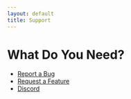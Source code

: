 ```yaml
---
layout: default
title: Support
---
```



# What Do You Need?

* [Report a Bug](https://github.com/SatyrFarm/SatyrFarm/issues/new?template=bug_report.md)
* [Request a Feature](https://github.com/SatyrFarm/SatyrFarm/issues/new?template=feature_request.md)
* [Discord](https://discord.gg/Czf4sKB)


